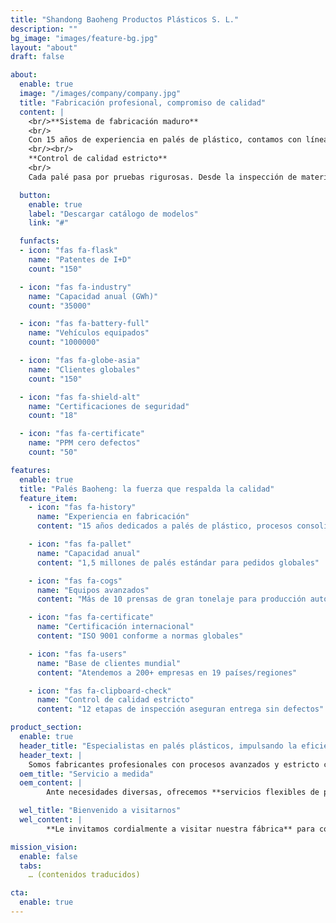 ```yaml
---
title: "Shandong Baoheng Productos Plásticos S. L."
description: ""
bg_image: "images/feature-bg.jpg"
layout: "about"
draft: false

about:
  enable: true
  image: "/images/company/company.jpg"
  title: "Fabricación profesional, compromiso de calidad"
  content: |
    <br/>**Sistema de fabricación maduro**
    <br/>
    Con 15 años de experiencia en palés de plástico, contamos con líneas de inyección automatizadas y talleres modernos. La producción a gran escala y la gestión ajustada garantizan consistencia. Capacidad anual: 1,58 millones de palés para satisfacer la demanda mundial.
    <br/><br/>
    **Control de calidad estricto**
    <br/>
    Cada palé pasa por pruebas rigurosas. Desde la inspección de materia prima hasta la prueba de carga, equipos de estándar internacional validan resistencia a impactos, corrosión y precisión dimensional, asegurando operaciones logísticas fiables.

  button:
    enable: true
    label: "Descargar catálogo de modelos"
    link: "#"

  funfacts:
  - icon: "fas fa-flask"
    name: "Patentes de I+D"
    count: "150"

  - icon: "fas fa-industry"
    name: "Capacidad anual (GWh)"
    count: "35000"

  - icon: "fas fa-battery-full"
    name: "Vehículos equipados"
    count: "1000000"

  - icon: "fas fa-globe-asia"
    name: "Clientes globales"
    count: "150"

  - icon: "fas fa-shield-alt"
    name: "Certificaciones de seguridad"
    count: "18"

  - icon: "fas fa-certificate"
    name: "PPM cero defectos"
    count: "50"

features:
  enable: true
  title: "Palés Baoheng: la fuerza que respalda la calidad"
  feature_item:
    - icon: "fas fa-history"
      name: "Experiencia en fabricación"
      content: "15 años dedicados a palés de plástico, procesos consolidados"

    - icon: "fas fa-pallet"
      name: "Capacidad anual"
      content: "1,5 millones de palés estándar para pedidos globales"

    - icon: "fas fa-cogs"
      name: "Equipos avanzados"
      content: "Más de 10 prensas de gran tonelaje para producción automatizada"

    - icon: "fas fa-certificate"
      name: "Certificación internacional"
      content: "ISO 9001 conforme a normas globales"

    - icon: "fas fa-users"
      name: "Base de clientes mundial"
      content: "Atendemos a 200+ empresas en 19 países/regiones"

    - icon: "fas fa-clipboard-check"
      name: "Control de calidad estricto"
      content: "12 etapas de inspección aseguran entrega sin defectos"

product_section:
  enable: true
  header_title: "Especialistas en palés plásticos, impulsando la eficiencia logística"
  header_text: |
    Somos fabricantes profesionales con procesos avanzados y estricto control de calidad, ofreciendo palés que cumplen las normas internacionales para almacén y logística.
  oem_title: "Servicio a medida"
  oem_content: |
        Ante necesidades diversas, ofrecemos **servicios flexibles de personalización**, creando el palé perfecto para usted.

  wel_title: "Bienvenido a visitarnos"
  wel_content: |
        **Le invitamos cordialmente a visitar nuestra fábrica** para conocer in situ procesos, tecnología y gestión de calidad.

mission_vision:
  enable: false
  tabs:
    … (contenidos traducidos)

cta:
  enable: true
---
```

